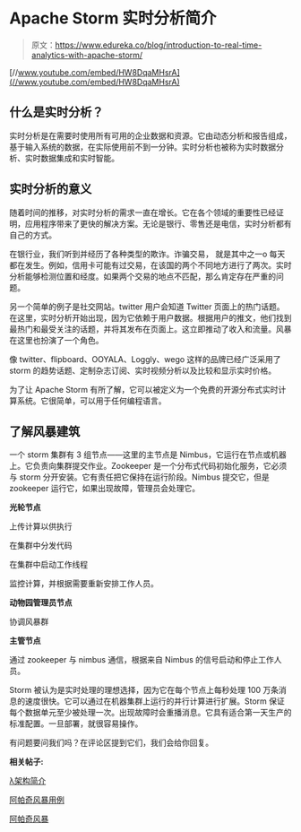 # Apache Storm 实时分析简介

> 原文：<https://www.edureka.co/blog/introduction-to-real-time-analytics-with-apache-storm/>

[//www.youtube.com/embed/HW8DqaMHsrA](//www.youtube.com/embed/HW8DqaMHsrA)

## **什么是实时分析？**

实时分析是在需要时使用所有可用的企业数据和资源。它由动态分析和报告组成，基于输入系统的数据，在实际使用前不到一分钟。实时分析也被称为实时数据分析、实时数据集成和实时智能。

## **实时分析的意义**

随着时间的推移，对实时分析的需求一直在增长。它在各个领域的重要性已经证明，应用程序带来了更快的解决方案。无论是银行、零售还是电信，实时分析都有自己的方式。

在银行业，我们听到并经历了各种类型的欺诈。诈骗交易， 就是其中之一o 每天都在发生。例如，信用卡可能有过交易，在该国的两个不同地方进行了两次。实时分析能够检测位置和经度。如果两个交易的地点不匹配，那么肯定存在严重的问题。

另一个简单的例子是社交网站。twitter 用户会知道 Twitter 页面上的热门话题。在这里，实时分析开始出现，因为它依赖于用户数据。根据用户的推文，他们找到最热门和最受关注的话题，并将其发布在页面上。这立即推动了收入和流量。风暴在这里也扮演了一个角色。

像 twitter、flipboard、OOYALA、Loggly、wego 这样的品牌已经广泛采用了 storm 的趋势话题、定制杂志订阅、实时视频分析以及比较和显示实时价格。

为了让 Apache Storm 有所了解，它可以被定义为一个免费的开源分布式实时计算系统。它很简单，可以用于任何编程语言。

## **了解风暴建筑**

一个 storm 集群有 3 组节点——这里的主节点是 Nimbus，它运行在节点或机器上。它负责向集群提交作业。Zookeeper 是一个分布式代码初始化服务，它必须与 storm 分开安装。它有责任把它保持在运行阶段。Nimbus 提交它，但是 zookeeper 运行它，如果出现故障，管理员会处理它。

**光轮节点**

上传计算以供执行

在集群中分发代码

在集群中启动工作线程

监控计算，并根据需要重新安排工作人员。

**动物园管理员节点**

协调风暴群

**主管节点**

通过 zookeeper 与 nimbus 通信，根据来自 Nimbus 的信号启动和停止工作人员。

Storm 被认为是实时处理的理想选择，因为它在每个节点上每秒处理 100 万条消息的速度很快。它可以通过在机器集群上运行的并行计算进行扩展。Storm 保证每个数据单元至少被处理一次。出现故障时会重播消息。它具有适合第一天生产的标准配置。一旦部署，就很容易操作。

有问题要问我们吗？在评论区提到它们，我们会给你回复。

**相关帖子:**

[λ架构简介](https://www.edureka.co/blog/introduction-to-lambda-architecture/)

[阿帕奇风暴用例](https://www.edureka.co/blog/apache-storm-use-cases/)

[阿帕奇风暴](https://www.edureka.co/apache-storm-certification-training)